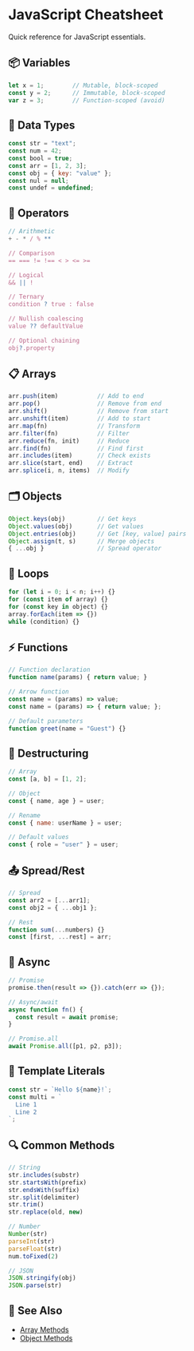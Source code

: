 # JavaScript Cheatsheet

Quick reference for JavaScript essentials.

## 📦 Variables

```js
let x = 1;        // Mutable, block-scoped
const y = 2;      // Immutable, block-scoped
var z = 3;        // Function-scoped (avoid)
```

## 🔢 Data Types

```js
const str = "text";
const num = 42;
const bool = true;
const arr = [1, 2, 3];
const obj = { key: "value" };
const nul = null;
const undef = undefined;
```

## 🔄 Operators

```js
// Arithmetic
+ - * / % **

// Comparison
== === != !== < > <= >=

// Logical
&& || !

// Ternary
condition ? true : false

// Nullish coalescing
value ?? defaultValue

// Optional chaining
obj?.property
```

## 📋 Arrays

```js
arr.push(item)           // Add to end
arr.pop()                // Remove from end
arr.shift()              // Remove from start
arr.unshift(item)        // Add to start
arr.map(fn)              // Transform
arr.filter(fn)           // Filter
arr.reduce(fn, init)     // Reduce
arr.find(fn)             // Find first
arr.includes(item)       // Check exists
arr.slice(start, end)    // Extract
arr.splice(i, n, items)  // Modify
```

## 🗂️ Objects

```js
Object.keys(obj)         // Get keys
Object.values(obj)       // Get values
Object.entries(obj)      // Get [key, value] pairs
Object.assign(t, s)      // Merge objects
{ ...obj }               // Spread operator
```

## 🔁 Loops

```js
for (let i = 0; i < n; i++) {}
for (const item of array) {}
for (const key in object) {}
array.forEach(item => {})
while (condition) {}
```

## ⚡ Functions

```js
// Function declaration
function name(params) { return value; }

// Arrow function
const name = (params) => value;
const name = (params) => { return value; };

// Default parameters
function greet(name = "Guest") {}
```

## 🎯 Destructuring

```js
// Array
const [a, b] = [1, 2];

// Object
const { name, age } = user;

// Rename
const { name: userName } = user;

// Default values
const { role = "user" } = user;
```

## 📤 Spread/Rest

```js
// Spread
const arr2 = [...arr1];
const obj2 = { ...obj1 };

// Rest
function sum(...numbers) {}
const [first, ...rest] = arr;
```

## 🔄 Async

```js
// Promise
promise.then(result => {}).catch(err => {});

// Async/await
async function fn() {
  const result = await promise;
}

// Promise.all
await Promise.all([p1, p2, p3]);
```

## 🎨 Template Literals

```js
const str = `Hello ${name}!`;
const multi = `
  Line 1
  Line 2
`;
```

## 🔍 Common Methods

```js
// String
str.includes(substr)
str.startsWith(prefix)
str.endsWith(suffix)
str.split(delimiter)
str.trim()
str.replace(old, new)

// Number
Number(str)
parseInt(str)
parseFloat(str)
num.toFixed(2)

// JSON
JSON.stringify(obj)
JSON.parse(str)
```

## 🔗 See Also

- [Array Methods](../javascript/array-methods.md)
- [Object Methods](../javascript/object-methods.md)
